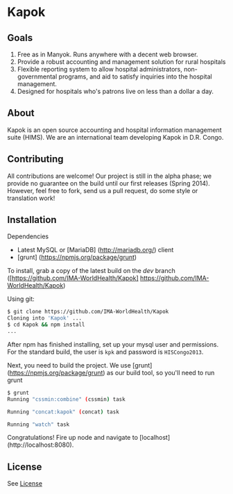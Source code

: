 Kapok
=================

Goals
---------------
1. Free as in Manyok.  Runs anywhere with a decent web browser.
2. Provide a robust accounting and management solution for rural hospitals
3. Flexible reporting system to allow hospital administrators, non-governmental programs, and aid
    to satisfy inquiries into the hospital management.
4. Designed for hospitals who's patrons live on less than a dollar a day.

About
---------------
Kapok is an open source accounting and hospital information management suite (HIMS).  We are an international
team developing Kapok in D.R. Congo.

Contributing
---------------
All contributions are welcome!  Our project is still in the alpha phase; we provide no guarantee on the
build until our first releases (Spring 2014).  However, feel free to fork, send us a pull request, do some
style or translation work!

Installation
-------------------
Dependencies
 - Latest MySQL or [MariaDB] (http://mariadb.org/) client
 - [grunt] (https://npmjs.org/package/grunt)

To install, grab a copy of the latest build on the *dev* branch ([https://github.com/IMA-WorldHealth/Kapok] <https://github.com/IMA-WorldHealth/Kapok>)

Using git:
```bash
$ git clone https://github.com/IMA-WorldHealth/Kapok
Cloning into 'Kapok' ...
$ cd Kapok && npm install
...
```

After npm has finished installing, set up your mysql user and permissions.  For the standard build, the user is `kpk` and password is `HISCongo2013`.

Next, you need to build the project.  We use [grunt] (https://npmjs.org/package/grunt) as our build tool, so you'll need to run grunt
```bash
$ grunt
Running "cssmin:combine" (cssmin) task

Running "concat:kapok" (concat) task

Running "watch" task
```

Congratulations!  Fire up node and navigate to [localhost] (http://localhost:8080).

License
---------------
See [License](./LICENSE.md)
